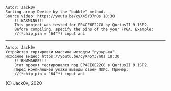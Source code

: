 	Autor: Jack0v
	Sorting array Device by the "bubble" method.
	Source video: https://youtu.be/cyX45Y37nOs 18:30
		!!!WARNING!!!
		This project was tested for EP4CE6E22C8 by QurtusII 9.1SP2.
		Before compiling, specify the pins of the your FPGA. Example:
		//(*chip_pin = "64"*) input anL
-----------------------------------------------------
	Автор: Jack0v
	Устройство сортировки массива методом "пузырька".
	Исходное видео: https://youtu.be/cyX45Y37nOs 18:30
		!!!ВНИМАНИЕ!!!
		Этот проект тестировался под EP4CE6E22C8 в QurtusII 9.1SP2.
		Перед компиляцией укажи выводы своей ПЛИС. Пример:
		//(*chip_pin = "64"*) input anL

(C) Jack0v, 2020

